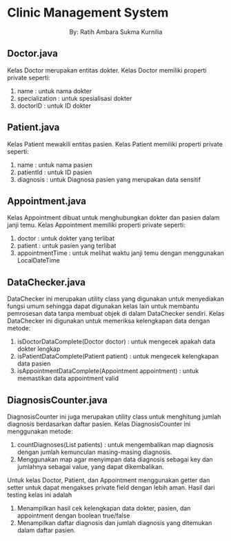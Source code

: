 # Clinic Management System

<p align="center">By: Ratih Ambara Sukma Kurnilia</p>

## Doctor.java
Kelas Doctor merupakan entitas dokter. Kelas Doctor memiliki properti private seperti:
1. name : untuk nama dokter
2. specialization : untuk spesialisasi dokter
3. doctorID : untuk ID dokter

## Patient.java
Kelas Patient mewakili entitas pasien. Kelas Patient memiliki properti private seperti:
1. name : untuk nama pasien
2. patientId : untuk ID pasien
3. diagnosis : untuk Diagnosa pasien yang merupakan data sensitif

## Appointment.java
Kelas Appointment dibuat untuk menghubungkan dokter dan pasien dalam janji temu. Kelas Appointment memiliki properti private seperti:
1. doctor : untuk dokter yang terlibat
2. patient : untuk pasien yang terlibat
3. appointmentTime : untuk melihat waktu janji temu dengan menggunakan LocalDateTime

## DataChecker.java
DataChecker ini merupakan utility class yang digunakan untuk menyediakan fungsi umum sehingga dapat digunakan kelas lain untuk membantu pemrosesan data tanpa membuat objek di dalam DataChecker sendiri. Kelas DataChecker ini digunakan untuk memeriksa kelengkapan data dengan metode:
1. isDoctorDataComplete(Doctor doctor) : untuk mengecek apakah data dokter lengkap
2. isPatientDataComplete(Patient patient) : untuk mengecek kelengkapan data pasien
3. isAppointmentDataComplete(Appointment appointment) : untuk memastikan data appointment valid

## DiagnosisCounter.java
DiagnosisCounter ini juga merupakan utility class untuk menghitung jumlah diagnosis berdasarkan daftar pasien. Kelas DiagnosisCounter ini menggunakan metode:
1. countDiagnoses(List<Patient> patients) : untuk mengembalikan map diagnosis dengan jumlah kemunculan masing-masing diagnosis.
2. Menggunakan map agar menyimpan data diagnosis sebagai key dan jumlahnya sebagai value, yang dapat dikembalikan.



Untuk kelas Doctor, Patient, dan Appointment menggunakan getter dan setter untuk dapat mengakses private field dengan lebih aman. Hasil dari testing kelas ini adalah
1. Menampilkan hasil cek kelengkapan data dokter, pasien, dan appointment dengan boolean true/false
2. Menampilkan daftar diagnosis dan jumlah diagnosis yang ditemukan dalam daftar pasien.



